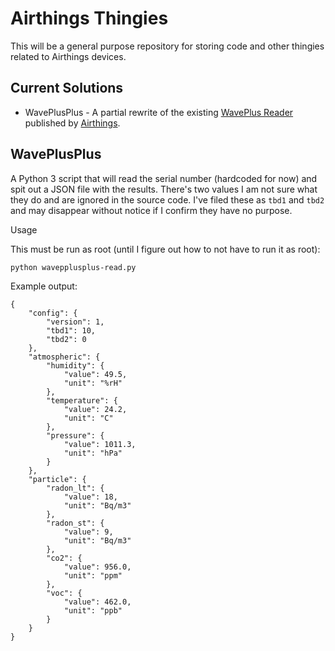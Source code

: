 # Airthings Thingies

This will be a general purpose repository for storing code and other thingies related to Airthings devices.

## Current Solutions

* WavePlusPlus - A partial rewrite of the existing [WavePlus Reader](https://github.com/Airthings/waveplus-reader) published by [Airthings](https://github.com/Airthings).

## WavePlusPlus

A Python 3 script that will read the serial number (hardcoded for now) and spit out a JSON file with the results. There's two values I am not sure what they do and are ignored in the source code. I've filed these as `tbd1` and `tbd2` and may disappear without notice if I confirm they have no purpose.

Usage

This must be run as root (until I figure out how to not have to run it as root):

    python wavepplusplus-read.py

Example output:

    {
        "config": {
            "version": 1,
            "tbd1": 10,
            "tbd2": 0
        },
        "atmospheric": {
            "humidity": {
                "value": 49.5,
                "unit": "%rH"
            },
            "temperature": {
                "value": 24.2,
                "unit": "C"
            },
            "pressure": {
                "value": 1011.3,
                "unit": "hPa"
            }
        },
        "particle": {
            "radon_lt": {
                "value": 18,
                "unit": "Bq/m3"
            },
            "radon_st": {
                "value": 9,
                "unit": "Bq/m3"
            },
            "co2": {
                "value": 956.0,
                "unit": "ppm"
            },
            "voc": {
                "value": 462.0,
                "unit": "ppb"
            }
        }
    }